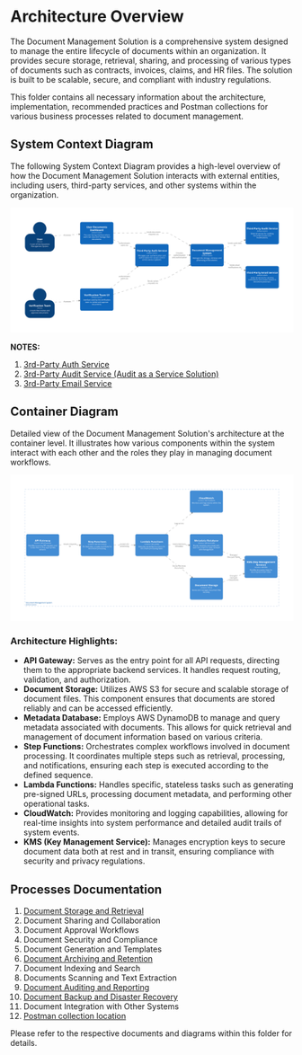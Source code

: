 # Architecture Overview

The Document Management Solution is a comprehensive system designed to manage the entire lifecycle of documents within an organization. It provides secure storage, retrieval, sharing, and processing of various types of documents such as contracts, invoices, claims, and HR files. The solution is built to be scalable, secure, and compliant with industry regulations.

This folder contains all necessary information about the architecture, implementation, recommended practices and Postman collections for various business processes related to document management.
## System Context Diagram

The following System Context Diagram provides a high-level overview of how the Document Management Solution interacts with external entities, including users, third-party services, and other systems within the organization.

![System Context Diagram](https://github.com/daria-serkova/aws-cdk/blob/main/documents-services/documents-management-solution/architecture/system-context-diagram.svg)

**NOTES:**
1. [3rd-Party Auth Service](https://github.com/daria-serkova/aws-cdk/tree/main/authorization-and-authentication-services)
2. [3rd-Party Audit Service (Audit as a Service Solution)](https://github.com/daria-serkova/aws-cdk/tree/main/audit-services/audit-as-service)
3. [3rd-Party Email Service](https://github.com/daria-serkova/aws-cdk/tree/main/communication-services/emails-management-solution)

## Container Diagram

Detailed view of the Document Management Solution's architecture at the container level. It illustrates how various components within the system interact with each other and the roles they play in managing document workflows.

![Container Diagram](https://github.com/daria-serkova/aws-cdk/blob/main/documents-services/documents-management-solution/architecture/container-diagram.svg)

### Architecture Highlights:

- **API Gateway:** Serves as the entry point for all API requests, directing them to the appropriate backend services. It handles request routing, validation, and authorization.
- **Document Storage:** Utilizes AWS S3 for secure and scalable storage of document files. This component ensures that documents are stored reliably and can be accessed efficiently.
- **Metadata Database:** Employs AWS DynamoDB to manage and query metadata associated with documents. This allows for quick retrieval and management of document information based on various criteria.
- **Step Functions:** Orchestrates complex workflows involved in document processing. It coordinates multiple steps such as retrieval, processing, and notifications, ensuring each step is executed according to the defined sequence.
- **Lambda Functions:** Handles specific, stateless tasks such as generating pre-signed URLs, processing document metadata, and performing other operational tasks.
- **CloudWatch:** Provides monitoring and logging capabilities, allowing for real-time insights into system performance and detailed audit trails of system events.
- **KMS (Key Management Service):** Manages encryption keys to secure document data both at rest and in transit, ensuring compliance with security and privacy regulations.

## Processes Documentation

1. [Document Storage and Retrieval](https://github.com/daria-serkova/aws-cdk/tree/main/documents-services/documents-management-solution/architecture/documents-storage-and-retrieval)
2. Document Sharing and Collaboration
3. Document Approval Workflows
4. Document Security and Compliance
5. Document Generation and Templates
6. [Document Archiving and Retention](https://github.com/daria-serkova/aws-cdk/tree/main/documents-services/documents-management-solution/architecture/documents-archiving-and-retention)
7. Document Indexing and Search
8. Documents Scanning and Text Extraction
9. [Document Auditing and Reporting](https://github.com/daria-serkova/aws-cdk/tree/main/documents-services/documents-management-solution/architecture/documents-audit)
10. [Document Backup and Disaster Recovery](https://github.com/daria-serkova/aws-cdk/tree/main/documents-services/documents-management-solution/architecture/documents-backup-and-recovery)
11. Document Integration with Other Systems
12. [Postman collection location](https://github.com/daria-serkova/aws-cdk/tree/main/documents-services/documents-management-solution/architecture/postman-collection)
    
Please refer to the respective documents and diagrams within this folder for details.
